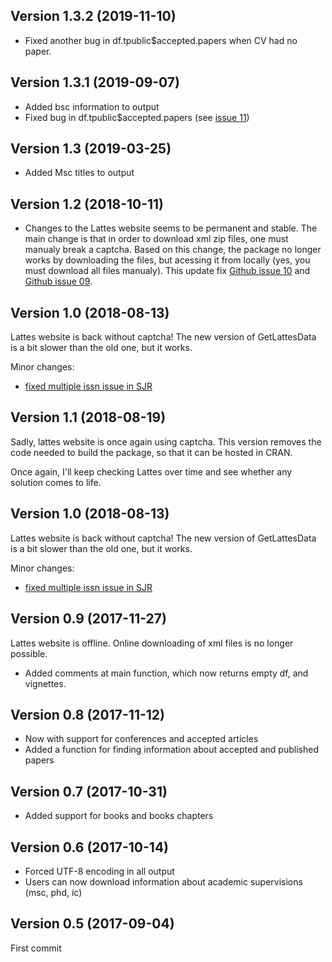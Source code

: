 ## Version 1.3.2 (2019-11-10)

- Fixed another bug in df.tpublic$accepted.papers when CV had no paper.

## Version 1.3.1 (2019-09-07)

- Added bsc information to output
- Fixed bug in df.tpublic$accepted.papers (see [issue 11](https://github.com/msperlin/GetLattesData/issues/11))

## Version 1.3 (2019-03-25)

- Added Msc titles to output


## Version 1.2 (2018-10-11)

- Changes to the Lattes website seems to be permanent and stable. The main change is that in order to download  xml zip files, one must manualy break a captcha. Based on this change, the package no longer works by downloading the files, but acessing it from locally (yes, you must download all files manualy). This update fix [Github issue 10](https://github.com/msperlin/GetLattesData/issues/10) and [Github issue 09](https://github.com/msperlin/GetLattesData/issues/09).


## Version 1.0 (2018-08-13)

Lattes website is back without captcha! The new version of GetLattesData is a bit slower than the old one, but it works.

Minor changes:
- [fixed multiple issn issue in SJR](https://github.com/msperlin/GetLattesData/issues/6)


## Version 1.1 (2018-08-19)

Sadly, lattes website is once again using captcha. This version removes the code needed to build the package, so that it can be hosted in CRAN. 

Once again, I'll keep checking Lattes over time and see whether any solution comes to life.

## Version 1.0 (2018-08-13)

Lattes website is back without captcha! The new version of GetLattesData is a bit slower than the old one, but it works.

Minor changes:
- [fixed multiple issn issue in SJR](https://github.com/msperlin/GetLattesData/issues/6)


## Version 0.9 (2017-11-27)

Lattes website is offline. Online downloading of xml files is no longer possible.

- Added comments at main function, which now returns empty df, and vignettes.

## Version 0.8 (2017-11-12)

- Now with support for conferences and accepted articles
- Added a function for finding information about accepted and published papers

## Version 0.7 (2017-10-31)

- Added support for books and books chapters

## Version 0.6 (2017-10-14)

- Forced UTF-8 encoding in all output
- Users can now download information about academic supervisions (msc, phd, ic)

## Version 0.5 (2017-09-04)

First commit
